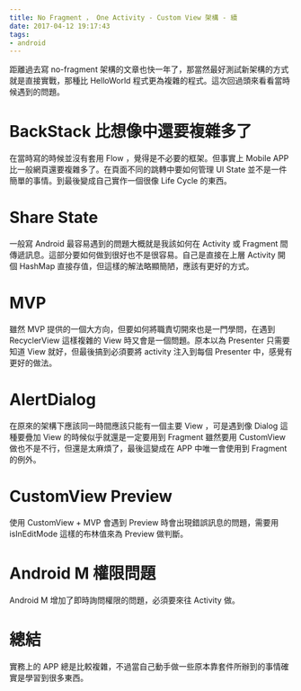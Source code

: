 ```yaml
---
title: No Fragment ， One Activity - Custom View 架構 - 續
date: 2017-04-12 19:17:43
tags:
- android
---
```

距離過去寫 no-fragment 架構的文章也快一年了，那當然最好測試新架構的方式就是直接實戰，那種比 HelloWorld 程式更為複雜的程式。這次回過頭來看看當時候遇到的問題。

<!-- more -->

# BackStack 比想像中還要複雜多了
在當時寫的時候並沒有套用 Flow ，覺得是不必要的框架。但事實上 Mobile APP 比一般網頁還要複雜多了。在頁面不同的跳轉中要如何管理 UI State 並不是一件簡單的事情。到最後變成自己實作一個很像 Life Cycle 的東西。

# Share State
一般寫 Android 最容易遇到的問題大概就是我該如何在 Activity 或 Fragment 間傳遞訊息。這部分要如何做到很好也不是很容易。自己是直接在上層 Activity 開個 HashMap 直接存值，但這樣的解法略顯簡陋，應該有更好的方式。

# MVP
雖然 MVP 提供的一個大方向，但要如何將職責切開來也是一門學問，在遇到 RecyclerView 這樣複雜的 View 時又會是一個問題。原本以為 Presenter 只需要知道 View 就好，但最後搞到必須要將 activity 注入到每個 Presenter 中，感覺有更好的做法。

# AlertDialog
在原來的架構下應該同一時間應該只能有一個主要 View ，可是遇到像 Dialog 這種要疊加 View 的時候似乎就還是一定要用到 Fragment 雖然要用 CustomView 做也不是不行，但還是太麻煩了，最後這變成在 APP 中唯一會使用到 Fragment 的例外。

# CustomView Preview
使用 CustomView + MVP 會遇到 Preview 時會出現錯誤訊息的問題，需要用 isInEditMode 這樣的布林值來為 Preview 做判斷。

# Android M 權限問題
Android M 增加了即時詢問權限的問題，必須要來往 Activity 做。

# 總結
實務上的 APP 總是比較複雜，不過當自己動手做一些原本靠套件所辦到的事情確實是學習到很多東西。
